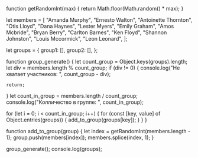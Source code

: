 function getRandomInt(max) {
  return Math.floor(Math.random() * max);
}

let members = [
  "Amanda Murphy",
  "Ernesto Walton",
  "Antoinette Thornton",
  "Otis Lloyd",
  "Dana Haynes",
  "Lester Myers",
  "Emily Graham",
  "Amos Mcbride",
  "Bryan Berry",
  "Carlton Barnes",
  "Ken Floyd",
  "Shannon Johnston",
  "Louis Mccormick",
  "Leon Leonard",
];

let groups = {
  group1: [],
  group2: [],
};

function group_generate() {
  let count_group = Object.keys(groups).length;
  let div = members.length % count_group;
  if (div != 0) {
    console.log("Не хватает участников: ", count_group - div); 
 
    return;
  }
  let count_in_group = members.length / count_group;
  console.log("Колличество в группе: ", count_in_group);

  for (let i = 0; i < count_in_group; i++) {
    for (const [key, value] of Object.entries(groups)) {
      add_to_group(groups[key]);
    }
  }
}

function add_to_group(group) {
  let index = getRandomInt(members.length - 1);
  group.push(members[index]);
  members.splice(index, 1);
}

group_generate();
console.log(groups);
